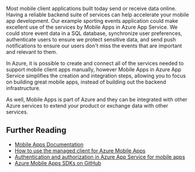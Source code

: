 Most mobile client applications built today send or receive data online. Having a reliable backend suite of services can help accelerate your mobile app development. Our example sporting events application could make excellent use of the services by Mobile Apps in Azure App Service. We could store event data in a SQL database, synchronize user preferences, authenticate users to ensure we protect sensitive data, and send push notifications to ensure our users don't miss the events that are important and relevant to them.

In Azure, it is possible to create and connect all of the services needed to support mobile client apps manually, however Mobile Apps in Azure App Service simplifies the creation and integration steps, allowing you to focus on building great mobile apps, instead of building out the backend infrastructure.

As well, Mobile Apps is part of Azure and they can be integrated with other Azure services to extend your product or exchange data with other services.

## Further Reading

- [Mobile Apps Documentation](https://docs.microsoft.com/azure/app-service-mobile/)
- [How to use the managed client for Azure Mobile Apps](https://docs.microsoft.com/azure/app-service-mobile/app-service-mobile-dotnet-how-to-use-client-library)
- [Authentication and authorization in Azure App Service for mobile apps](https://docs.microsoft.com/azure/app-service-mobile/app-service-mobile-auth)
- [Azure Mobile Apps SDKs on GitHub](https://github.com/Azure/azure-mobile-apps)